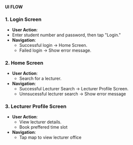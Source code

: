 #### UI FLOW

### 1. Login Screen
- **User Action**:
-  Enter student number and password, then tap "Login."
- **Navigation**:
  - Successful login -> Home Screen.
  - Failed login -> Show error message.

### 2. Home Screen
- **User Action**:
  - Search for a lecturer.
- **Navigation**:
  - Successful Lecturer Search -> Lecturer Profile Screen.
  - Unnsucessful lecturer search -> Show error message
### 3. Lecturer Profile Screen
- **User Action**:
  - View lecturer details.
  - Book preffered time slot
- **Navigation**:
  - Tap map to view lecturer office


